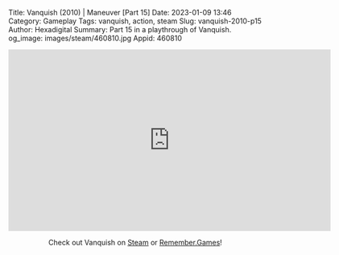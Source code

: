 Title: Vanquish (2010) | Maneuver [Part 15]
Date: 2023-01-09 13:46
Category: Gameplay
Tags: vanquish,  action, steam
Slug: vanquish-2010-p15
Author: Hexadigital
Summary: Part 15 in a playthrough of Vanquish.
og_image: images/steam/460810.jpg
Appid: 460810

<center><iframe src="https://www.youtube.com/embed/kb_h5PC67Ds?feature=oembed" allow="accelerometer; autoplay; encrypted-media; gyroscope; picture-in-picture" width="640" height="360" frameborder="0"></iframe>

Check out Vanquish on [Steam](https://store.steampowered.com/app/460810/?curator_clanid=34633900) or [Remember.Games](https://remember.games/game/5442/vanquish/)!</center>